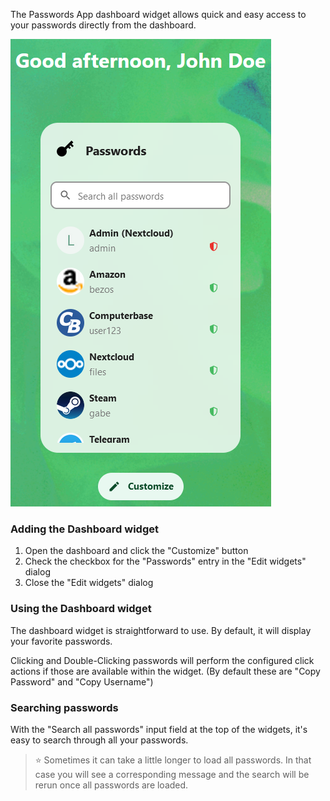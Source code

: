 The Passwords App dashboard widget allows quick and easy access to your passwords directly from the dashboard.

![The dashboard widget](_files/dashboard-widget.png)

### Adding the Dashboard widget
1. Open the dashboard and click the "Customize" button
2. Check the checkbox for the "Passwords" entry in the "Edit widgets" dialog
3. Close the "Edit widgets" dialog

### Using the Dashboard widget
The dashboard widget is straightforward to use.
By default, it will display your favorite passwords.

Clicking and Double-Clicking passwords will perform the configured click actions if those are available within the widget.
(By default these are "Copy Password" and "Copy Username")

### Searching passwords
With the "Search all passwords" input field at the top of the widgets, it's easy to search through all your passwords.

> :star: Sometimes it can take a little longer to load all passwords.
> In that case you will see a corresponding message and the search will be rerun once all passwords are loaded.